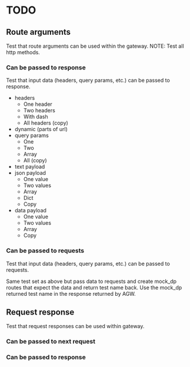 
# TODO

## Route arguments

Test that route arguments can be used within the gateway. NOTE: Test all http methods.

### Can be passed to response

Test that input data (headers, query params, etc.) can be passed to response.

* headers
    * One header
    * Two headers
    * With dash
    * All headers (copy)
* dynamic (parts of url)
* query params
    * One
    * Two
    * Array
    * All (copy)
* text payload
* json payload
    * One value
    * Two values
    * Array
    * Dict
    * Copy
* data payload
    * One value
    * Two values
    * Array
    * Copy

### Can be passed to requests

Test that input data (headers, query params, etc.) can be passed to requests.

Same test set as above but pass data to requests and create mock_dp routes that expect the data and return test name
back. Use the mock_dp returned test name in the response returned by AGW.

## Request response

Test that request responses can be used within gateway.

### Can be passed to next request


### Can be passed to response




